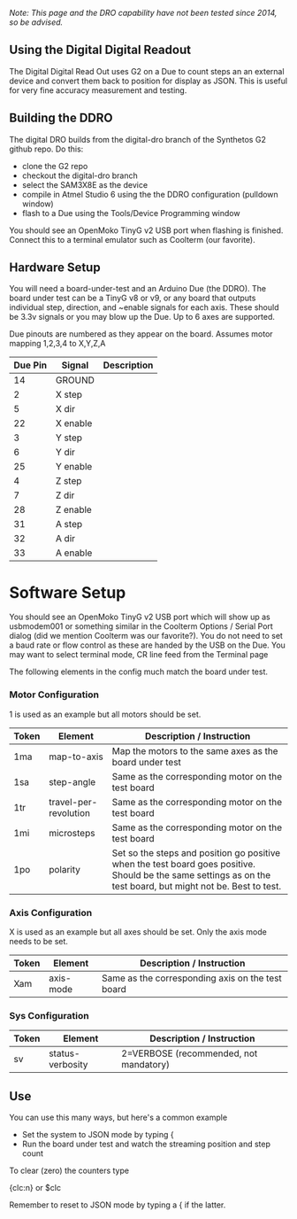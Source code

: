 _Note: This page and the DRO capability have not been tested since 2014, so be advised._

## Using the Digital Digital Readout
The Digital Digital Read Out uses G2 on a Due to count steps an an external device and convert them back to position for display as JSON. This is useful for very fine accuracy measurement and testing.

## Building the DDRO
The digital DRO builds from the digital-dro branch of the Synthetos G2 github repo. Do this:

- clone the G2 repo
- checkout the digital-dro branch
- select the SAM3X8E as the device
- compile in Atmel Studio 6 using the the DDRO configuration (pulldown window)
- flash to a Due using the Tools/Device Programming window

You should see an OpenMoko TinyG v2 USB port when flashing is finished. Connect this to a terminal emulator such as Coolterm (our favorite).

## Hardware Setup
You will need a board-under-test and an Arduino Due (the DDRO). The board under test can be a TinyG v8 or v9, or any board that outputs individual step, direction, and ~enable signals for each axis. These should be 3.3v signals or you may blow up the Due. Up to 6 axes are supported.

Due pinouts are numbered as they appear on the board. Assumes motor mapping 1,2,3,4 to X,Y,Z,A

Due Pin | Signal | Description
------|------------|---------
14 | GROUND |
2 | X step |
5 | X dir |
22 | X enable |
3 | Y step |
6 | Y dir |
25 | Y enable |
4 | Z step |
7 | Z dir |
28 | Z enable |
31 | A step |
32 | A dir |
33 | A enable |

# Software Setup
You should see an OpenMoko TinyG v2 USB port which will show up as usbmodem001 or something similar in the Coolterm Options / Serial Port dialog (did we mention Coolterm was our favorite?). You do not need to set a baud rate or flow control as these are handed by the USB on the Due. You may want to select terminal mode, CR line feed from the Terminal page

The following elements in the config much match the board under test.

### Motor Configuration
1 is used as an example but all motors should be set.

Token | Element | Description / Instruction
------|------------|---------
1ma | map-to-axis | Map the motors to the same axes as the board under test
1sa | step-angle | Same as the corresponding motor on the test board
1tr | travel-per-revolution | Same as the corresponding motor on the test board
1mi | microsteps | Same as the corresponding motor on the test board
1po | polarity | Set so the steps and position go positive when the test board goes positive. Should be the same settings as on the test board, but might not be. Best to test.

### Axis Configuration
X is used as an example but all axes should be set. Only the axis mode needs to be set.

Token | Element | Description / Instruction
------|------------|---------
Xam | axis-mode | Same as the corresponding axis on the test board

### Sys Configuration

Token | Element | Description / Instruction
------|------------|---------
sv | status-verbosity | 2=VERBOSE (recommended, not mandatory)

## Use
You can use this many ways, but here's a common example

 - Set the system to JSON mode by typing { <CR>
 - Run the board under test and watch the streaming position and step count

To clear (zero) the counters type

{clc:n} or $clc

Remember to reset to JSON mode by typing a { if the latter.
